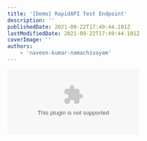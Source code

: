 ```yaml
---
title: '[Demo] RapidAPI Test Endpoint'
description: ''
publishedDate: 2021-09-22T17:49:44.101Z
lastModifiedDate: 2021-09-22T17:49:44.101Z
coverImage: ''
authors:
    - 'naveen-kumar-namachivayam'
---
```


<Embed
	type="youtube"
	url="https://youtu.be/yCE7QvwG1-c?t=422"
	title="[Demo] RapidAPI Test Endpoint"
/>
